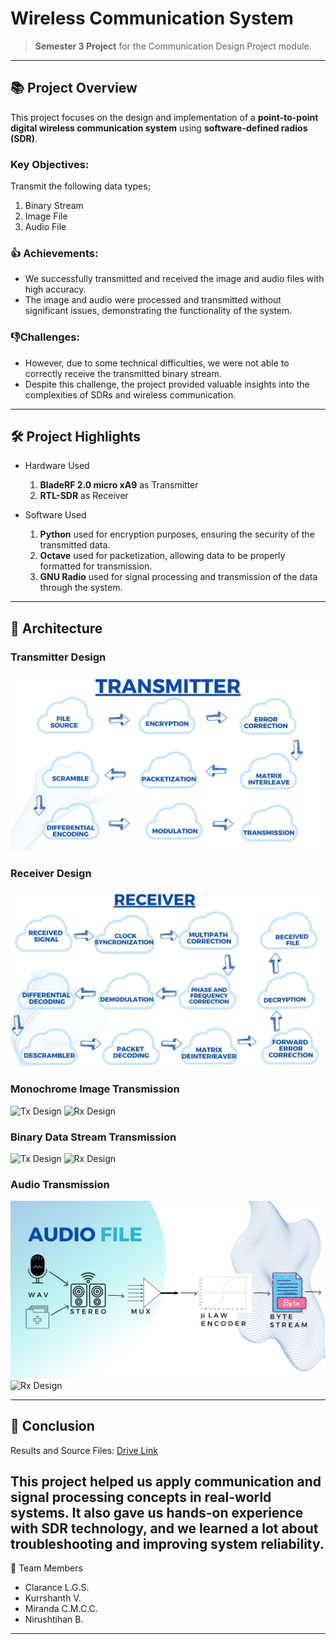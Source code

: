 # Wireless Communication System 

> **Semester 3 Project** for the Communication Design Project module.

---

## 📚 **Project Overview**  
This project focuses on the design and implementation of a **point-to-point digital wireless communication system** using **software-defined radios (SDR)**.  

### **Key Objectives**:
Transmit the following data types;
1. Binary Stream
2. Image File
3. Audio File

### 👍 **Achievements**:
- We successfully transmitted and received the image and audio files with high accuracy.
- The image and audio were processed and transmitted without significant issues, demonstrating the functionality of the system.

### 👎**Challenges**:
- However, due to some technical difficulties, we were not able to correctly receive the transmitted binary stream.
- Despite this challenge, the project provided valuable insights into the complexities of SDRs and wireless communication.
  
---

## 🛠️ **Project Highlights**
- Hardware Used
  1. **BladeRF 2.0 micro xA9** as Transmitter
  2. **RTL-SDR** as Receiver
       
- Software Used
  1. **Python** used for encryption purposes, ensuring the security of the transmitted data.
  2. **Octave** used for packetization, allowing data to be properly formatted for transmission.
  3. **GNU Radio** used for signal processing and transmission of the data through the system. 

---

## 🔧 **Architecture**
### **Transmitter Design**  
![Transmitter Design](Images/Transmitter.jpg)
### **Receiver Design**  
![Receiver Design](Images/Receiver.jpg)
### **Monochrome Image Transmission**
![Tx Design](Images/Image_Tx.jpg)
![Rx Design](Images/Image_Rx.jpg)
### **Binary Data Stream Transmission**
![Tx Design](Images/Bin_Stream_Tx.jpg)
![Rx Design](Images/Bin_Stream_Rx.jpg)
### **Audio Transmission**
![Tx Design](Images/Audio_Tx.jpg)
![Rx Design](Images/Audio_Rx.jpg)

---

## 🚀 **Conclusion**
Results and Source Files: [Drive Link]([https://drive.google.com/your-shareable-link](https://drive.google.com/drive/folders/1iKESfcS8wrHWPmJ01y9LUf-dAP9Ict9p))

This project helped us apply communication and signal processing concepts in real-world systems. It also gave us hands-on experience with SDR technology, and we learned a lot about troubleshooting and improving system reliability.
---

📜 Team Members
- Clarance L.G.S.
- Kurrshanth V.
- Miranda C.M.C.C.
- Nirushtihan B.

---
